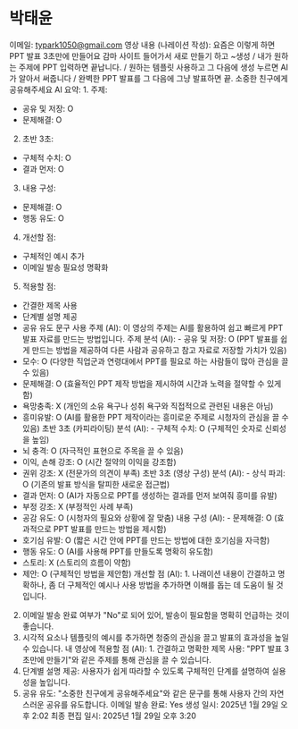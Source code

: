 # 박태윤

이메일: typark1050@gmail.com
영상 내용 (나레이션 작성): 요즘은 이렇게 하면 PPT 발표 3초만에 만들어요
감마 사이트 들어가서 새로 만들기 하고 ~생성 / 내가 원하는 주제에 PPT 입력하면 끝납니다. / 원하는 템플릿 사용하고 그 다음에 생성 누르면 AI가 알아서 써줍니다 / 완벽한 PPT 발표를 그 다음에 그냥 발표하면 끝. 소중한 친구에게 공유해주세요
AI 요약: 1. 주제:
- 공유 및 저장: O
- 문제해결: O

2. 초반 3초:
- 구체적 수치: O
- 결과 먼저: O

3. 내용 구성:
- 문제해결: O
- 행동 유도: O

4. 개선할 점:
- 구체적인 예시 추가
- 이메일 발송 필요성 명확화

5. 적용할 점:
- 간결한 제목 사용
- 단계별 설명 제공
- 공유 유도 문구 사용
주제 (AI): 이 영상의 주제는 AI를 활용하여 쉽고 빠르게 PPT 발표 자료를 만드는 방법입니다.
주제 분석 (AI): - 공유 및 저장: O (PPT 발표를 쉽게 만드는 방법을 제공하여 다른 사람과 공유하고 참고 자료로 저장할 가치가 있음)
- 모수: O (다양한 직업군과 연령대에서 PPT를 필요로 하는 사람들이 많아 관심을 끌 수 있음)
- 문제해결: O (효율적인 PPT 제작 방법을 제시하여 시간과 노력을 절약할 수 있게 함)
- 욕망충족: X (개인의 소유 욕구나 성취 욕구와 직접적으로 관련된 내용은 아님)
- 흥미유발: O (AI를 활용한 PPT 제작이라는 흥미로운 주제로 시청자의 관심을 끌 수 있음)
초반 3초 (카피라이팅) 분석 (AI): - 구체적 수치: O (구체적인 숫자로 신뢰성을 높임)
- 뇌 충격: O (자극적인 표현으로 주목을 끌 수 있음)
- 이익, 손해 강조: O (시간 절약의 이익을 강조함)
- 권위 강조: X (전문가의 의견이 부족)
초반 3초 (영상 구성) 분석 (AI): - 상식 파괴: O (기존의 발표 방식을 탈피한 새로운 접근법)
- 결과 먼저: O (AI가 자동으로 PPT를 생성하는 결과를 먼저 보여줘 흥미를 유발)
- 부정 강조: X (부정적인 사례 부족)
- 공감 유도: O (시청자의 필요와 상황에 잘 맞춤)
내용 구성 (AI): - 문제해결: O (효과적으로 PPT 발표를 만드는 방법을 제시함)
- 호기심 유발: O (짧은 시간 안에 PPT를 만드는 방법에 대한 호기심을 자극함)
- 행동 유도: O (AI를 사용해 PPT를 만들도록 명확히 유도함)
- 스토리: X (스토리의 흐름이 약함)
- 제안: O (구체적인 방법을 제안함)
개선할 점 (AI): 1. 나래이션 내용이 간결하고 명확하나, 좀 더 구체적인 예시나 사용 방법을 추가하면 이해를 돕는 데 도움이 될 것입니다.
2. 이메일 발송 완료 여부가 "No"로 되어 있어, 발송이 필요함을 명확히 언급하는 것이 좋습니다.
3. 시각적 요소나 템플릿의 예시를 추가하면 청중의 관심을 끌고 발표의 효과성을 높일 수 있습니다.
내 영상에 적용할 점 (AI): 1. 간결하고 명확한 제목 사용: "PPT 발표 3초만에 만들기"와 같은 주제를 통해 관심을 끌 수 있습니다.
2. 단계별 설명 제공: 사용자가 쉽게 따라할 수 있도록 구체적인 단계를 설명하여 실용성을 높입니다.
3. 공유 유도: "소중한 친구에게 공유해주세요"와 같은 문구를 통해 사용자 간의 자연스러운 공유를 유도합니다.
이메일 발송 완료: Yes
생성 일시: 2025년 1월 29일 오후 2:02
최종 편집 일시: 2025년 1월 29일 오후 3:20